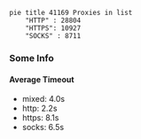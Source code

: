 
```mermaid
pie title 41169 Proxies in list
    "HTTP" : 28804
    "HTTPS": 10927
    "SOCKS" : 8711
```

### Some Info
#### Average Timeout

- mixed: 4.0s
- http: 2.2s
- https: 8.1s
- socks: 6.5s